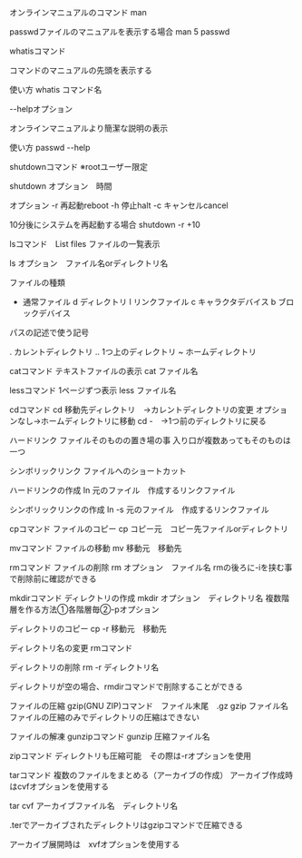 オンラインマニュアルのコマンド
man

passwdファイルのマニュアルを表示する場合
man 5 passwd

whatisコマンド

コマンドのマニュアルの先頭を表示する

使い方
whatis コマンド名

--helpオプション

オンラインマニュアルより簡潔な説明の表示

使い方
passwd --help

shutdownコマンド
※rootユーザー限定

shutdown オプション　時間

オプション
-r 再起動reboot
-h 停止halt
-c キャンセルcancel

10分後にシステムを再起動する場合
shutdown -r +10

lsコマンド　List files
ファイルの一覧表示

ls オプション　ファイル名orディレクトリ名

ファイルの種類
- 通常ファイル
d ディレクトリ
l リンクファイル
c キャラクタデバイス
b ブロックデバイス

パスの記述で使う記号

. カレントディレクトリ
.. 1つ上のディレクトリ
~ ホームディレクトリ

catコマンド
テキストファイルの表示
cat ファイル名

lessコマンド
1ページずつ表示
less ファイル名

cdコマンド
cd 移動先ディレクトリ　→カレントディレクトリの変更
オプションなし→ホームディレクトリに移動
cd -　→1つ前のディレクトリに戻る


ハードリンク
ファイルそのものの置き場の事
入り口が複数あってもそのものは一つ

シンボリックリンク
ファイルへのショートカット

ハードリンクの作成
In 元のファイル　作成するリンクファイル

シンボリックリンクの作成
In -s 元のファイル　作成するリンクファイル

cpコマンド
ファイルのコピー
cp コピー元　コピー先ファイルorディレクトリ

mvコマンド
ファイルの移動
mv 移動元　移動先

rmコマンド
ファイルの削除
rm オプション　ファイル名
rmの後ろに-iを挟む事で削除前に確認ができる

mkdirコマンド
ディレクトリの作成
mkdir オプション　ディレクトリ名
複数階層を作る方法①各階層毎②-pオプション

ディレクトリのコピー
cp -r 移動元　移動先

ディレクトリ名の変更
rmコマンド

ディレクトリの削除
rm -r ディレクトリ名

ディレクトリが空の場合、rmdirコマンドで削除することができる


ファイルの圧縮
gzip(GNU ZIP)コマンド　ファイル末尾　.gz
gzip ファイル名
ファイルの圧縮のみでディレクトリの圧縮はできない

ファイルの解凍
gunzipコマンド
gunzip 圧縮ファイル名

zipコマンド
ディレクトリも圧縮可能　その際は-rオプションを使用


tarコマンド
複数のファイルをまとめる（アーカイブの作成）
アーカイブ作成時はcvfオプションを使用する

tar cvf アーカイブファイル名　ディレクトリ名

.terでアーカイブされたディレクトリはgzipコマンドで圧縮できる

アーカイブ展開時は　xvfオプションを使用する

